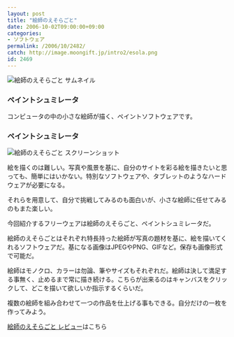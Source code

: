 ```yaml
---
layout: post
title: "絵師のえそらごと"
date: 2006-10-02T09:00:00+09:00
categories:
- ソフトウェア
permalink: /2006/10/2482/
catch: http://image.moongift.jp/intro2/esola.png
id: 2469
---
```

 ![絵師のえそらごと サムネイル](http://image.moongift.jp/intro2/esola.t.png "絵師のえそらごと サムネイル")
  

### ペイントシュミレータ
  
コンピュータの中の小さな絵師が描く、ペイントソフトウェアです。  
<!--more-->  

### ペイントシュミレータ
  

![絵師のえそらごと スクリーンショット](http://image.moongift.jp/intro2/esola.png "絵師のえそらごと スクリーンショット")

  

絵を描くのは難しい。写真や風景を基に、自分のサイトを彩る絵を描きたいと思っても、簡単にはいかない。特別なソフトウェアや、タブレットのようなハードウェアが必要になる。

  

それらを用意して、自分で挑戦してみるのも面白いが、小さな絵師に任せてみるのもまた楽しい。

  

今回紹介するフリーウェアは絵師のえそらごと、ペイントシュミレータだ。

  

絵師のえそらごとはそれぞれ特長持った絵師が写真の題材を基に、絵を描いてくれるソフトウェアだ。基になる画像はJPEGやPNG、GIFなど。保存も画像形式で可能だ。

  

絵師はモノクロ、カラーは勿論、筆やサイズもそれぞれだ。絵師は決して満足する事無く、止めるまで常に描き続ける。こちらが出来るのはキャンバスをクリックして、どこを描いて欲しいか指示するくらいだ。

  

複数の絵師を組み合わせて一つの作品を仕上げる事もできる。自分だけの一枚を作ってみよう。

  

[絵師のえそらごと レビュー](http://fw.moongift.jp/review/i-2483.html)はこちら

